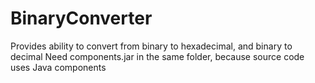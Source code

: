 # BinaryConverter
Provides ability to convert from binary to hexadecimal, and binary to decimal
Need components.jar in the same folder, because source code uses Java components
